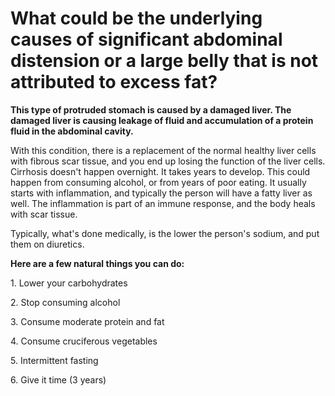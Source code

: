 # What could be the underlying causes of significant abdominal distension or a large belly that is not attributed to excess fat?

**This type of protruded stomach is caused by a damaged liver. The damaged liver is causing leakage of fluid and accumulation of a protein fluid in the abdominal cavity.** 

With this condition, there is a replacement of the normal healthy liver cells with fibrous scar tissue, and you end up losing the function of the liver cells.  Cirrhosis doesn't happen overnight. It takes years to develop. This could happen from consuming alcohol, or from years of poor eating. It usually starts with inflammation, and typically the person will have a fatty liver as well. The inflammation is part of an immune response, and the body heals with scar tissue. 

Typically, what's done medically, is the lower the person's sodium, and put them on diuretics. 

**Here are a few natural things you can do:**

1\. Lower your carbohydrates 

2\. Stop consuming alcohol 

3\. Consume moderate protein and fat 

4\. Consume cruciferous vegetables

5\. Intermittent fasting 

6\. Give it time (3 years)